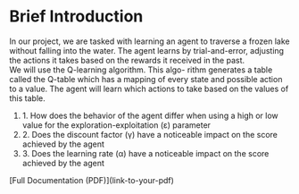# Brief Introduction
In our project, we are tasked with learning an agent to
traverse a frozen lake without falling into the water. The
agent learns by trial-and-error, adjusting the actions it takes
based on the rewards it received in the past.<br>
We will use the Q-learning algorithm. This algo-
rithm generates a table called the Q-table which has a
mapping of every state and possible action to a value. The
agent will learn which actions to take based on the values
of this table.<br>
<ol>
<li>1. How does the behavior of the agent differ when using
a high or low value for the exploration-exploitation (ε)
parameter</li>
<li>2. Does the discount factor (γ) have a noticeable impact
on the score achieved by the agent</li>
<li>3. Does the learning rate (α) have a noticeable impact on
the score achieved by the agent</li>
</ol>
[Full Documentation (PDF)](link-to-your-pdf)
